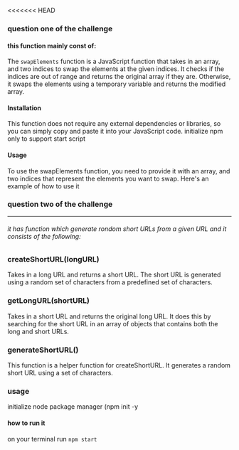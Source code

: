 <<<<<<< HEAD

### question one of the challenge
#### this function mainly const of:
The `swapElements` function is a JavaScript function that takes in an array, and two indices to swap the elements at the given indices. It checks if the indices are out of range and returns the original array if they are. Otherwise, it swaps the elements using a temporary variable and returns the modified array.

#### Installation
This function does not require any external dependencies or libraries, so you can simply copy and paste it into your JavaScript code.
initialize npm only to support start script

#### Usage
To use the swapElements function, you need to provide it with an array, and two indices that represent the elements you want to swap. Here's an example of how to use it
### question two of the challenge
****************************************************************
###### it has function which generate rondom short URLs from a given URL and it consists of the following:
### createShortURL(longURL)
Takes in a long URL and returns a short URL. The short URL is generated using a random set of characters from a predefined set of characters.

### getLongURL(shortURL)
Takes in a short URL and returns the original long URL. It does this by searching for the short URL in an array of objects that contains both the long and short URLs.

### generateShortURL()
This function is a helper function for createShortURL. It generates a random short URL using a set of characters.
### usage
initialize node package manager (npm init -y

 #### how to run it
  on your terminal  run `npm start`
